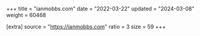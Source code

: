 +++
title = "ianmobbs.com"
date = "2022-03-22"
updated = "2024-03-08"
weight = 60468

[extra]
source = "https://ianmobbs.com"
ratio = 3
size = 59
+++
